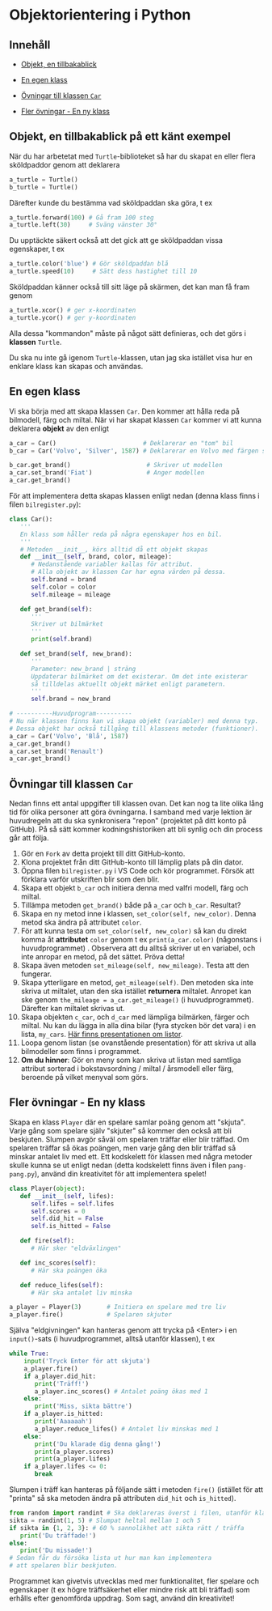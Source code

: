 # Objektorientering i Python

## Innehåll

- [Objekt, en tillbakablick](#Objekt-en-tillbakablick-på-ett-känt-exempel)

- [En egen klass](#En-egen-klass)

- [Övningar till klassen `Car`](#Övningar-till-klassen-Car)

- [Fler övningar - En ny klass](#Fler-övningar---En-ny-klass)

## Objekt, en tillbakablick på ett känt exempel

När du har arbetetat med `Turtle`-biblioteket så har du skapat en eller flera sköldpaddor genom att deklarera

```Python
a_turtle = Turtle()
b_turtle = Turtle()
```

Därefter kunde du bestämma vad sköldpaddan ska göra, t ex

```Python
a_turtle.forward(100) # Gå fram 100 steg
a_turtle.left(30)     # Sväng vänster 30°
```

Du upptäckte säkert också att det gick att ge sköldpaddan vissa egenskaper, t ex

```Python
a_turtle.color('blue') # Gör sköldpaddan blå
a_turtle.speed(10)     # Sätt dess hastighet till 10
```

Sköldpaddan känner också till sitt läge på skärmen, det kan man få fram genom

```Python
a_turtle.xcor() # ger x-koordinaten
a_turtle.ycor() # ger y-koordinaten
```

Alla dessa "kommandon" måste på något sätt definieras, och det görs i **klassen** `Turtle`.

Du ska nu inte gå igenom `Turtle`-klassen, utan jag ska istället visa hur en enklare klass kan skapas och användas.

## En egen klass

Vi ska börja med att skapa klassen `Car`. Den kommer att hålla reda på bilmodell, färg och miltal. När vi har skapat klassen `Car` kommer vi att kunna deklarera **objekt** av den enligt

```Python
a_car = Car()                        # Deklarerar en "tom" bil
b_car = Car('Volvo', 'Silver', 1587) # Deklarerar en Volvo med färgen silver som har gått 1587 mil

b_car.get_brand()                     # Skriver ut modellen
a_car.set_brand('Fiat')               # Anger modellen
a_car.get_brand()
```

För att implementera detta skapas klassen enligt nedan (denna klass finns i filen `bilregister.py`):

```Python
class Car():
   '''
   En klass som håller reda på några egenskaper hos en bil.
   '''
   # Metoden __init__, körs alltid då ett objekt skapas
   def __init__(self, brand, color, mileage):
      # Nedanstående variabler kallas för attribut.
      # Alla objekt av klassen Car har egna värden på dessa.
      self.brand = brand
      self.color = color
      self.mileage = mileage

   def get_brand(self):
      '''
      Skriver ut bilmärket
      '''
      print(self.brand)

   def set_brand(self, new_brand):
      '''
      Parameter: new_brand | sträng
      Uppdaterar bilmärket om det existerar. Om det inte existerar
      så tilldelas aktuellt objekt märket enligt parametern.
      '''
      self.brand = new_brand

# ----------Huvudprogram----------
# Nu när klassen finns kan vi skapa objekt (variabler) med denna typ.
# Dessa objekt har också tillgång till klassens metoder (funktioner).
a_car = Car('Volvo', 'Blå', 1587)
a_car.get_brand()
a_car.set_brand('Renault')
a_car.get_brand()
```

## Övningar till klassen `Car`

Nedan finns ett antal uppgifter till klassen ovan. Det kan nog ta lite olika lång tid för olika personer att göra övningarna. I samband med varje lektion är huvudregeln att du ska synkronisera "repon" (projektet på ditt konto på GitHub). På så sätt kommer kodningshistoriken att bli synlig och din process går att följa.

1. Gör en `Fork` av detta projekt till ditt GitHub-konto.
2. Klona projektet från ditt GitHub-konto till lämplig plats på din dator.
3. Öppna filen `bilregister.py` i VS Code och kör programmet. Försök att förklara varför utskriften blir som den blir.
4. Skapa ett objekt `b_car` och initiera denna med valfri modell, färg och miltal.
5. Tillämpa metoden `get_brand()` både på `a_car` och `b_car`. Resultat?
6. Skapa en ny metod inne i klassen, `set_color(self, new_color)`. Denna metod ska ändra på attributet `color`.
7. För att kunna testa om `set_color(self, new_color)` så kan du direkt komma åt **attributet** `color` genom t ex `print(a_car.color)` (någonstans i huvudprogrammet) . Observera att du alltså skriver ut en variabel, och inte anropar en metod, på det sättet. Pröva detta!
8. Skapa även metoden `set_mileage(self, new_mileage)`. Testa att den fungerar.
9. Skapa ytterligare en metod, `get_mileage(self)`. Den metoden ska inte skriva ut miltalet, utan den ska istället **returnera** miltalet. Anropet kan ske genom `the_mileage = a_car.get_mileage()` (i huvudprogrammet). Därefter kan miltalet skrivas ut.
10. Skapa objekten `c_car`, och `d_car` med lämpliga bilmärken, färger och miltal. Nu kan du lägga in alla dina bilar (fyra stycken bör det vara) i en lista, `my_cars`. [Här finns presentationen om listor](https://slides.com/nikodemus/listor/fullscreen?token=bPF0RWd0#/3).
11. Loopa genom listan (se ovanstående presentation) för att skriva ut alla bilmodeller som finns i programmet.
12. **Om du hinner**: Gör en meny som kan skriva ut listan med samtliga attribut sorterad i bokstavsordning / miltal / årsmodell eller färg, beroende på vilket menyval som görs.

## Fler övningar - En ny klass

Skapa en klass `Player` där en spelare samlar poäng genom att "skjuta". Varje gång som spelare själv "skjuter" så kommer den också att bli beskjuten. Slumpen avgör såväl om spelaren träffar eller blir träffad. Om spelaren träffar så ökas poängen, men varje gång den blir träffad så minskar antalet liv med ett. Ett kodskelett för klassen med några metoder skulle kunna se ut enligt nedan (detta kodskelett finns även i filen `pang-pang.py`), använd din kreativitet för att implementera spelet!

```python
class Player(object):
   def __init__(self, lifes):
      self.lifes = self.lifes
      self.scores = 0
      self.did_hit = False
      self.is_hitted = False

   def fire(self):
      # Här sker "eldväxlingen"

   def inc_scores(self):
      # Här ska poängen öka

   def reduce_lifes(self):
      # Här ska antalet liv minska

a_player = Player(3)       # Initiera en spelare med tre liv
a_player.fire()            # Spelaren skjuter
```

Själva "eldgivningen" kan hanteras genom att trycka på \<Enter> i en `input()`-sats (i huvudprogrammet, alltså utanför klassen), t ex

```python
while True:
    input('Tryck Enter för att skjuta')
    a_player.fire()
    if a_player.did_hit:
       print('Träff!')
       a_player.inc_scores() # Antalet poäng ökas med 1
    else:
       print('Miss, sikta bättre')
    if a_player.is_hitted:
       print('Aaaaaah')
       a_player.reduce_lifes() # Antalet liv minskas med 1
    else:
       print('Du klarade dig denna gång!')
       print(a_player.scores)
       print(a_player.lifes)
    if a_player.lifes <= 0:
       break
```

Slumpen i träff kan hanteras på följande sätt i metoden `fire()` (istället för att "printa" så ska metoden ändra på attributen `did_hit` och `is_hitted`).

```python
from random import randint # Ska deklareras överst i filen, utanför klassen
sikta = randint(1, 5) # Slumpat heltal mellan 1 och 5
if sikta in {1, 2, 3}: # 60 % sannolikhet att sikta rätt / träffa
   print('Du träffade!')
else:
   print('Du missade!')
# Sedan får du försöka lista ut hur man kan implementera
# att spelaren blir beskjuten.
```

Programmet kan givetvis utvecklas med mer funktionalitet, fler spelare och egenskaper (t ex högre träffsäkerhet eller mindre risk att bli träffad) som erhålls efter genomförda uppdrag. Som sagt, använd din kreativitet!
